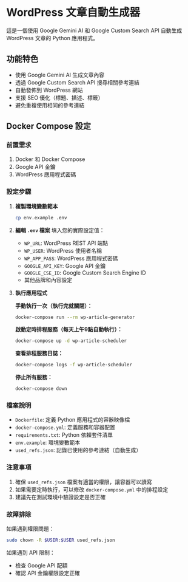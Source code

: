 # WordPress 文章自動生成器

這是一個使用 Google Gemini AI 和 Google Custom Search API 自動生成 WordPress 文章的 Python 應用程式。

## 功能特色

- 使用 Google Gemini AI 生成文章內容
- 透過 Google Custom Search API 搜尋相關參考連結
- 自動發佈到 WordPress 網站
- 支援 SEO 優化（標題、描述、標籤）
- 避免重複使用相同的參考連結

## Docker Compose 設定

### 前置需求

1. Docker 和 Docker Compose
2. Google API 金鑰
3. WordPress 應用程式密碼

### 設定步驟

1. **複製環境變數範本**
   ```bash
   cp env.example .env
   ```

2. **編輯 `.env` 檔案**
   填入您的實際設定值：
   - `WP_URL`: WordPress REST API 端點
   - `WP_USER`: WordPress 使用者名稱
   - `WP_APP_PASS`: WordPress 應用程式密碼
   - `GOOGLE_API_KEY`: Google API 金鑰
   - `GOOGLE_CSE_ID`: Google Custom Search Engine ID
   - 其他品牌和內容設定

3. **執行應用程式**

   **手動執行一次（執行完就關閉）：**
   ```bash
   docker-compose run --rm wp-article-generator
   ```

   **啟動定時排程服務（每天上午9點自動執行）：**
   ```bash
   docker-compose up -d wp-article-scheduler
   ```

   **查看排程服務日誌：**
   ```bash
   docker-compose logs -f wp-article-scheduler
   ```

   **停止所有服務：**
   ```bash
   docker-compose down
   ```

### 檔案說明

- `Dockerfile`: 定義 Python 應用程式的容器映像檔
- `docker-compose.yml`: 定義服務和容器配置
- `requirements.txt`: Python 依賴套件清單
- `env.example`: 環境變數範本
- `used_refs.json`: 記錄已使用的參考連結（自動生成）

### 注意事項

1. 確保 `used_refs.json` 檔案有適當的權限，讓容器可以讀寫
2. 如果需要定時執行，可以修改 `docker-compose.yml` 中的排程設定
3. 建議先在測試環境中驗證設定是否正確

### 故障排除

如果遇到權限問題：
```bash
sudo chown -R $USER:$USER used_refs.json
```

如果遇到 API 限制：
- 檢查 Google API 配額
- 確認 API 金鑰權限設定正確
